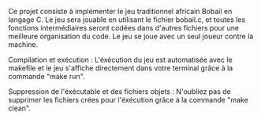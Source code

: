 Ce projet consiste à implémenter le jeu traditionnel africain Bobail en langage C. 
Le jeu sera jouable en utilisant le fichier bobail.c, et toutes les fonctions intermédiaires seront codées dans d'autres fichiers pour une meilleure organisation du code.
Le jeu se joue avec un seul joueur contre la machine.


Compilation et exécution :
L'éxécution du jeu est automatisée avec le makefile et le jeu s'affiche directement dans votre terminal grâce à la commande "make run".

Suppression de l'éxécutable et des fichiers objets :
N'oubliez pas de supprimer les fichiers crées pour l'éxécution grâce à la commande "make clean".
